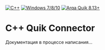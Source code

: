 [![C++](https://img.shields.io/badge/C++-%2011-green.svg)]()
[![Windows 7/8/10](https://img.shields.io/badge/Windows-7/8/10-blue.svg)](https://www.microsoft.com/)
[![Arqa Quik 8.13+](https://img.shields.io/badge/Arqa%20Quik-8.13+-green.svg)](https://arqatech.com/en/products/quik/)

# C++ Quik Connector

Документация в процессе написания...